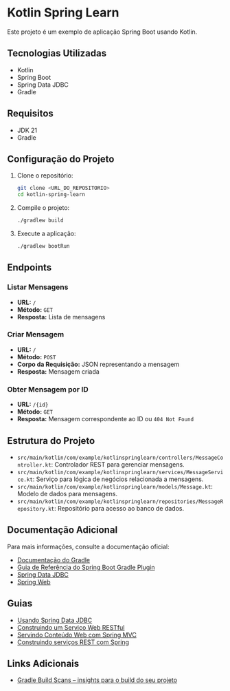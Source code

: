 # Kotlin Spring Learn

Este projeto é um exemplo de aplicação Spring Boot usando Kotlin.

## Tecnologias Utilizadas

- Kotlin
- Spring Boot
- Spring Data JDBC
- Gradle

## Requisitos

- JDK 21
- Gradle

## Configuração do Projeto

1. Clone o repositório:
    ```sh
    git clone <URL_DO_REPOSITORIO>
    cd kotlin-spring-learn
    ```

2. Compile o projeto:
    ```sh
    ./gradlew build
    ```

3. Execute a aplicação:
    ```sh
    ./gradlew bootRun
    ```

## Endpoints

### Listar Mensagens

- **URL:** `/`
- **Método:** `GET`
- **Resposta:** Lista de mensagens

### Criar Mensagem

- **URL:** `/`
- **Método:** `POST`
- **Corpo da Requisição:** JSON representando a mensagem
- **Resposta:** Mensagem criada

### Obter Mensagem por ID

- **URL:** `/{id}`
- **Método:** `GET`
- **Resposta:** Mensagem correspondente ao ID ou `404 Not Found`

## Estrutura do Projeto

- `src/main/kotlin/com/example/kotlinspringlearn/controllers/MessageController.kt`: Controlador REST para gerenciar mensagens.
- `src/main/kotlin/com/example/kotlinspringlearn/services/MessageService.kt`: Serviço para lógica de negócios relacionada a mensagens.
- `src/main/kotlin/com/example/kotlinspringlearn/models/Message.kt`: Modelo de dados para mensagens.
- `src/main/kotlin/com/example/kotlinspringlearn/repositories/MessageRepository.kt`: Repositório para acesso ao banco de dados.

## Documentação Adicional

Para mais informações, consulte a documentação oficial:

- [Documentação do Gradle](https://docs.gradle.org)
- [Guia de Referência do Spring Boot Gradle Plugin](https://docs.spring.io/spring-boot/3.4.3/gradle-plugin)
- [Spring Data JDBC](https://docs.spring.io/spring-boot/3.4.3/reference/data/sql.html#data.sql.jdbc)
- [Spring Web](https://docs.spring.io/spring-boot/3.4.3/reference/web/servlet.html)

## Guias

- [Usando Spring Data JDBC](https://github.com/spring-projects/spring-data-examples/tree/master/jdbc/basics)
- [Construindo um Serviço Web RESTful](https://spring.io/guides/gs/rest-service/)
- [Servindo Conteúdo Web com Spring MVC](https://spring.io/guides/gs/serving-web-content/)
- [Construindo serviços REST com Spring](https://spring.io/guides/tutorials/rest/)

## Links Adicionais

- [Gradle Build Scans – insights para o build do seu projeto](https://scans.gradle.com#gradle)